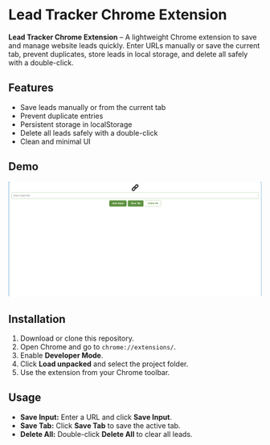 # Lead Tracker Chrome Extension

**Lead Tracker Chrome Extension** – A lightweight Chrome extension to save and manage website leads quickly. Enter URLs manually or save the current tab, prevent duplicates, store leads in local storage, and delete all safely with a double-click.

## Features
- Save leads manually or from the current tab
- Prevent duplicate entries
- Persistent storage in localStorage
- Delete all leads safely with a double-click
- Clean and minimal UI

## Demo
![Lead Tracker Demo](images/leadTracker.png)

## Installation
1. Download or clone this repository.
2. Open Chrome and go to `chrome://extensions/`.
3. Enable **Developer Mode**.
4. Click **Load unpacked** and select the project folder.
5. Use the extension from your Chrome toolbar.

## Usage
- **Save Input:** Enter a URL and click **Save Input**.
- **Save Tab:** Click **Save Tab** to save the active tab.
- **Delete All:** Double-click **Delete All** to clear all leads.
